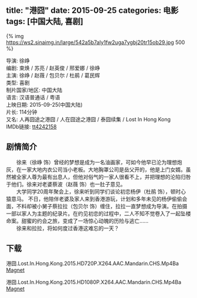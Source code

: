 title: "港囧"
date: 2015-09-25
categories: 电影
tags: [中国大陆, 喜剧]
---
{% img https://ws2.sinaimg.in/large/542a5b7aly1fw2uga7ygbj20tr15ob29.jpg 500 %}

导演: 徐峥  
编剧: 束焕 / 苏亮 / 赵英俊 / 邢爱娜 / 徐峥  
主演: 徐峥 / 赵薇 / 包贝尔 / 杜鹃 / 葛民辉  
类型: 喜剧  
制片国家/地区: 中国大陆  
语言: 汉语普通话 / 粤语  
上映日期: 2015-09-25(中国大陆)  
片长: 114分钟  
又名: 人再囧途之港囧 / 人在囧途之港囧 / 泰囧续集 / Lost In Hong Kong  
IMDb链接: [tt4242158](http://www.imdb.com/title/tt4242158)

## 剧情简介
　　徐来（徐峥 饰）曾经的梦想是成为一名油画家，可如今他早已沦为理想炮灰，在一家大地内衣公司当小老板。大地胸罩公司是岳父开的，他是上门女婿。虽然被全家人尊为最有出息人，但他对俗气的一家人很看不上，并把理想的沦陷归咎于他们。徐来对老婆蔡波（赵薇 饰）也一肚子意见。  
　　大学同学20周年聚会上，徐来听到同学们谈论初恋杨伊（杜鹃 饰），顿时心猿意马。 不日，他陪伴老婆及家人来到香港游玩，计划和多年未见的杨伊偷偷会面，不料却被小舅子蔡拉拉（包贝尔 饰）缠住，拉拉一直梦想成为导演。在拍摄一部以家人为主题的纪录片。在约见初恋的过程中，二人不知不觉卷入了一起坠楼命案。甜蜜的约会之旅，变成了一场惊心动魄的历险与逃亡……  
　　徐来和拉拉，将如何度过香港这难忘的一天？

## 下载
港囧.Lost.In.Hong.Kong.2015.HD720P.X264.AAC.Mandarin.CHS.Mp4Ba  
[Magnet](magnet:?xt=urn:btih:f76a6741eb14e82326d339dbca0eb10c4163dfee)

港囧.Lost.In.Hong.Kong.2015.HD1080P.X264.AAC.Mandarin.CHS.Mp4Ba  
[Magnet](magnet:?xt=urn:btih:b63a90908e98182b896205b13fcc949c3572853e)

